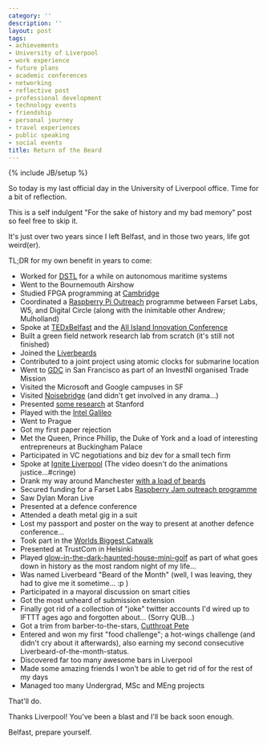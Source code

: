 ```yaml
---
category: ''
description: ''
layout: post
tags:
- achievements
- University of Liverpool
- work experience
- future plans
- academic conferences
- networking
- reflective post
- professional development
- technology events
- friendship
- personal journey
- travel experiences
- public speaking
- social events
title: Return of the Beard
---
```


{% include JB/setup %}

So today is my last official day in the University of Liverpool office. Time for a bit of reflection.

This is a self indulgent "For the sake of history and my bad memory" post so feel free to skip it.

It's just over two years since I left Belfast, and in those two years, life got weird(er).

TL;DR for my own benefit in years to come:

* Worked for [DSTL](https://www.gov.uk/government/organisations/defence-science-and-technology-laboratory) for a while on autonomous maritime systems
* Went to the Bournemouth Airshow
* Studied FPGA programming at [Cambridge](http://www.cl.cam.ac.uk/research/srg/netos/projects/netfpga/workshop/cambridge-september-2013/)
* Coordinated a [Raspberry Pi Outreach](https://blog.farsetlabs.org.uk/getting-kids-excited-about-computer-science-in-northern-ireland/) programme between Farset Labs, W5, and Digital Circle (along with the inimitable other Andrew; Mulholland)
* Spoke at [TEDxBelfast](https://www.youtube.com/watch?v=ja_huuD-K-M) and the [All Island Innovation Conference](http://www.intertradeireland.com/newsevents/news/2014/-intertradeireland-2014-all-island-innovation-conference.php)
* Built a green field network research lab from scratch (it's still not finished)
* Joined the [Liverbeards](https://www.facebook.com/TheLiverbeards)
* Contributed to a joint project using atomic clocks for submarine location
* Went to [GDC](http://www.gdcvault.com/browse/gdc-14) in San Francisco as part of an InvestNI organised Trade Mission
* Visited the Microsoft and Google campuses in SF
* Visited [Noisebridge](https://www.noisebridge.net/) (and didn't get involved in any drama...)
* Presented [some research](https://www.aaai.org/ocs/index.php/SSS/SSS14/paper/view/7697) at Stanford
* Played with the [Intel Galileo](https://blog.farsetlabs.org.uk/join-farset-labs-and-intel-for-galileo-hack/)
* Went to Prague
* Got my first paper rejection
* Met the Queen, Prince Phillip, the Duke of York and a load of interesting entrepreneurs at Buckingham Palace
* Participated in VC negotiations and biz dev for a small tech firm
* Spoke at [Ignite Liverpool](http://igniteliverpool.com/2015/08/andrew-bolster-a-rant-about-a-visitors-perspective-of-liverpool/) (The video doesn't do the animations justice...#cringe)
* Drank my way around Manchester [with a load of beards](https://instagram.com/p/15vy9cyxSg/)
* Secured funding for a Farset Labs [Raspberry Jam outreach programme](https://blog.farsetlabs.org.uk/getting-kids-excited-about-computer-science-in-northern-ireland/)
* Saw Dylan Moran Live
* Presented at a defence conference
* Attended a death metal gig in a suit
* Lost my passport and poster on the way to present at another defence conference...
* Took part in the [Worlds Biggest Catwalk](https://www.youtube.com/watch?v=_lCriYzt3Go)
* Presented at TrustCom in Helsinki
* Played [glow-in-the-dark-haunted-house-mini-golf](https://www.flickr.com/photos/andrewbolster/20802767021/) as part of what goes down in history as the most random night of my life...
* Was named Liverbeard "Beard of the Month" (well, I was leaving, they had to give me it sometime... :p )
* Participated in a mayoral discussion on smart cities
* Got the most unheard of submission extension
* Finally got rid of a collection of "joke" twitter accounts I'd wired up to IFTTT ages ago and forgotten about... (Sorry QUB...)
* Got a trim from barber-to-the-stars, [Cutthroat Pete](https://instagram.com/p/7OEpCaSxWQ/)
* Entered and won my first "food challenge"; a hot-wings challenge (and didn't cry about it afterwards), also earning my second consecutive Liverbeard-of-the-month-status.
* Discovered far too many awesome bars in Liverpool
* Made some amazing friends I won't be able to get rid of for the rest of my days
* Managed too many Undergrad, MSc and MEng projects

That'll do.

Thanks Liverpool! You've been a blast and I'll be back soon enough.

Belfast, prepare yourself.
